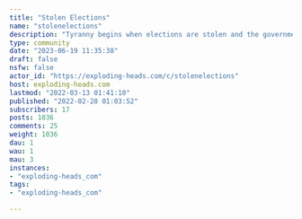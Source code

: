 ```yaml
---
title: "Stolen Elections" 
name: "stolenelections"
description: "Tyranny begins when elections are stolen and the government loses the consent of the governed."
type: community
date: "2023-06-19 11:35:38"
draft: false
nsfw: false
actor_id: "https://exploding-heads.com/c/stolenelections"
host: exploding-heads.com
lastmod: "2022-03-13 01:41:10"
published: "2022-02-28 01:03:52"
subscribers: 17
posts: 1036
comments: 25
weight: 1036
dau: 1
wau: 1
mau: 3
instances:
- "exploding-heads_com"
tags: 
- "exploding-heads_com"

---
```

